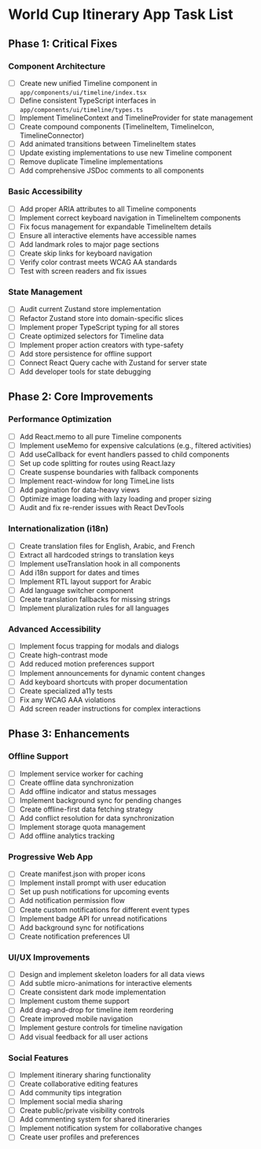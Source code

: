 # World Cup Itinerary App Task List

## Phase 1: Critical Fixes

### Component Architecture

- [ ] Create new unified Timeline component in `app/components/ui/timeline/index.tsx`
- [ ] Define consistent TypeScript interfaces in `app/components/ui/timeline/types.ts`
- [ ] Implement TimelineContext and TimelineProvider for state management
- [ ] Create compound components (TimelineItem, TimelineIcon, TimelineConnector) 
- [ ] Add animated transitions between TimelineItem states
- [ ] Update existing implementations to use new Timeline component
- [ ] Remove duplicate Timeline implementations
- [ ] Add comprehensive JSDoc comments to all components

### Basic Accessibility

- [ ] Add proper ARIA attributes to all Timeline components
- [ ] Implement correct keyboard navigation in TimelineItem components
- [ ] Fix focus management for expandable TimelineItem details
- [ ] Ensure all interactive elements have accessible names
- [ ] Add landmark roles to major page sections
- [ ] Create skip links for keyboard navigation
- [ ] Verify color contrast meets WCAG AA standards
- [ ] Test with screen readers and fix issues

### State Management

- [ ] Audit current Zustand store implementation
- [ ] Refactor Zustand store into domain-specific slices
- [ ] Implement proper TypeScript typing for all stores
- [ ] Create optimized selectors for Timeline data
- [ ] Implement proper action creators with type-safety
- [ ] Add store persistence for offline support
- [ ] Connect React Query cache with Zustand for server state
- [ ] Add developer tools for state debugging

## Phase 2: Core Improvements

### Performance Optimization

- [ ] Add React.memo to all pure Timeline components
- [ ] Implement useMemo for expensive calculations (e.g., filtered activities)
- [ ] Add useCallback for event handlers passed to child components
- [ ] Set up code splitting for routes using React.lazy
- [ ] Create suspense boundaries with fallback components
- [ ] Implement react-window for long TimeLine lists
- [ ] Add pagination for data-heavy views
- [ ] Optimize image loading with lazy loading and proper sizing
- [ ] Audit and fix re-render issues with React DevTools

### Internationalization (i18n)

- [ ] Create translation files for English, Arabic, and French
- [ ] Extract all hardcoded strings to translation keys
- [ ] Implement useTranslation hook in all components
- [ ] Add i18n support for dates and times
- [ ] Implement RTL layout support for Arabic
- [ ] Add language switcher component
- [ ] Create translation fallbacks for missing strings
- [ ] Implement pluralization rules for all languages

### Advanced Accessibility

- [ ] Implement focus trapping for modals and dialogs
- [ ] Create high-contrast mode
- [ ] Add reduced motion preferences support
- [ ] Implement announcements for dynamic content changes
- [ ] Add keyboard shortcuts with proper documentation
- [ ] Create specialized a11y tests
- [ ] Fix any WCAG AAA violations
- [ ] Add screen reader instructions for complex interactions

## Phase 3: Enhancements

### Offline Support

- [ ] Implement service worker for caching
- [ ] Create offline data synchronization
- [ ] Add offline indicator and status messages
- [ ] Implement background sync for pending changes
- [ ] Create offline-first data fetching strategy
- [ ] Add conflict resolution for data synchronization
- [ ] Implement storage quota management
- [ ] Add offline analytics tracking

### Progressive Web App

- [ ] Create manifest.json with proper icons
- [ ] Implement install prompt with user education
- [ ] Set up push notifications for upcoming events
- [ ] Add notification permission flow
- [ ] Create custom notifications for different event types
- [ ] Implement badge API for unread notifications
- [ ] Add background sync for notifications
- [ ] Create notification preferences UI

### UI/UX Improvements

- [ ] Design and implement skeleton loaders for all data views
- [ ] Add subtle micro-animations for interactive elements
- [ ] Create consistent dark mode implementation
- [ ] Implement custom theme support
- [ ] Add drag-and-drop for timeline item reordering
- [ ] Create improved mobile navigation
- [ ] Implement gesture controls for timeline navigation
- [ ] Add visual feedback for all user actions

### Social Features

- [ ] Implement itinerary sharing functionality
- [ ] Create collaborative editing features
- [ ] Add community tips integration
- [ ] Implement social media sharing
- [ ] Create public/private visibility controls
- [ ] Add commenting system for shared itineraries
- [ ] Implement notification system for collaborative changes
- [ ] Create user profiles and preferences